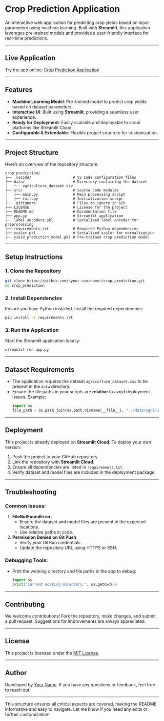 

# **Crop Prediction Application**

An interactive web application for predicting crop yields based on input parameters using machine learning. Built with **Streamlit**, this application leverages pre-trained models and provides a user-friendly interface for real-time predictions.

---

## **Live Application**
Try the app online: [Crop Prediction Application](https://cropprediction-eku9panrggy6frvnk7voh4.streamlit.app/)

---

## **Features**
- **Machine Learning Model**: Pre-trained model to predict crop yields based on dataset parameters.
- **Interactive UI**: Built using **Streamlit**, providing a seamless user experience.
- **Ready for Deployment**: Easily scalable and deployable to cloud platforms like Streamlit Cloud.
- **Configurable & Extendable**: Flexible project structure for customization.

---

## **Project Structure**
Here’s an overview of the repository structure:

```
crop_prediction/
├── .vscode/                   # VS Code configuration files
├── data/                      # Directory containing the dataset
│   └── agriculture_dataset.csv
├── src/                       # Source code modules
│   ├── main.py                # Main processing script
│   ├── init.py                # Initialization script
├── .gitignore                 # Files to ignore in Git
├── LICENSE                    # License for the project
├── README.md                  # Documentation file
├── app.py                     # Streamlit application
├── label_encoders.pkl         # Serialized label encoder for preprocessing
├── requirements.txt           # Required Python dependencies
├── scaler.pkl                 # Serialized scaler for normalization
├── yield_prediction_model.pkl # Pre-trained crop prediction model
```

---

## **Setup Instructions**

### **1. Clone the Repository**
```bash
git clone https://github.com/<your-username>/crop_prediction.git
cd crop_prediction
```

### **2. Install Dependencies**
Ensure you have Python installed. Install the required dependencies:
```bash
pip install -r requirements.txt
```

### **3. Run the Application**
Start the Streamlit application locally:
```bash
streamlit run app.py
```

---

## **Dataset Requirements**
- The application requires the dataset `agriculture_dataset.csv` to be present in the `data` directory.
- Ensure the file paths in your scripts are **relative** to avoid deployment issues. Example:
    ```python
    import os
    file_path = os.path.join(os.path.dirname(__file__), "../data/agriculture_dataset.csv")
    ```

---

## **Deployment**
This project is already deployed on **Streamlit Cloud**. To deploy your own version:
1. Push the project to your GitHub repository.
2. Link the repository with **Streamlit Cloud**.
3. Ensure all dependencies are listed in `requirements.txt`.
4. Verify dataset and model files are included in the deployment package.

---

## **Troubleshooting**
### Common Issues:
1. **FileNotFoundError**:  
   - Ensure the dataset and model files are present in the expected locations.
   - Use relative paths in code.
2. **Permission Denied on Git Push**:
   - Verify your GitHub credentials.
   - Update the repository URL using HTTPS or SSH.

### Debugging Tools:
- Print the working directory and file paths in the app to debug:
    ```python
    import os
    print("Current Working Directory:", os.getcwd())
    ```

---

## **Contributing**
We welcome contributions! Fork the repository, make changes, and submit a pull request. Suggestions for improvements are always appreciated.

---

## **License**
This project is licensed under the [MIT License](LICENSE).

---

## **Author**
Developed by [Your Name](https://github.com/<your-username>). If you have any questions or feedback, feel free to reach out!

---

This structure ensures all critical aspects are covered, making the README informative and easy to navigate. Let me know if you need any edits or further customization!
